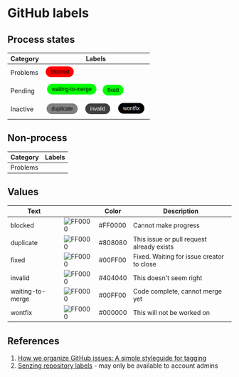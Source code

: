 # GitHub labels

## Process states

| Category   | Labels |
|------------|--------|
| Problems   | ![blocked](blocked.png) |
| Pending    | ![waiting to merge](waiting-to-merge.png) ![fixed](fixed.png)|
| Inactive   | ![duplicate](duplicate.png) ![invalid](invalid.png) ![wontfix](wontfix.png) |

## Non-process

| Category   | Labels |
|------------|--------|
| Problems   |        |

## Values

| Text             |                                                                   | Color   | Description                               |
|------------------|-------------------------------------------------------------------|---------|-------------------------------------------|
| blocked          | ![FF0000](https://via.placeholder.com/30x30/FF0000/FF0000?text=.) | #FF0000 | Cannot make progress                      |
| duplicate        | ![FF0000](https://via.placeholder.com/30x30/808080/808080?text=.) | #808080 | This issue or pull request already exists |
| fixed            | ![FF0000](https://via.placeholder.com/30x30/00FF00/00FF00?text=.) | #00FF00 | Fixed. Waiting for issue creator to close |
| invalid          | ![FF0000](https://via.placeholder.com/30x30/404040/404040?text=.) | #404040 | This doesn't seem right                   |
| waiting-to-merge | ![FF0000](https://via.placeholder.com/30x30/00FF00/00FF00?text=.) | #00FF00 | Code complete, cannot merge yet           |
| wontfix          | ![FF0000](https://via.placeholder.com/30x30/000000/000000?text=.) | #000000 | This will not be worked on                |

## References

1. [How we organize GitHub issues: A simple styleguide for tagging](https://robinpowered.com/blog/best-practice-system-for-organizing-and-tagging-github-issues/)
1. [Senzing repository labels](https://github.com/organizations/Senzing/settings/labels) - may only be available to account admins
